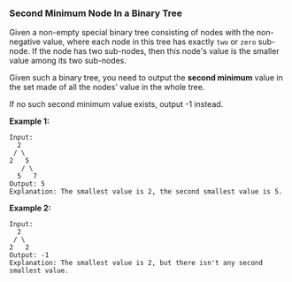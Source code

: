 ### Second Minimum Node In a Binary Tree

Given a non-empty special binary tree consisting of nodes with the non-negative value, where each node in this tree has exactly `two` or `zero` sub-node. If the node has two sub-nodes, then this node's value is the smaller value among its two sub-nodes.

Given such a binary tree, you need to output the **second minimum** value in the set made of all the nodes' value in the whole tree.

If no such second minimum value exists, output -1 instead.

**Example 1:**

    Input:
      2
     / \
    2   5
       / \
      5   7
    Output: 5
    Explanation: The smallest value is 2, the second smallest value is 5.

**Example 2:**

    Input:
      2
     / \
    2   2
    Output: -1
    Explanation: The smallest value is 2, but there isn't any second smallest value.
